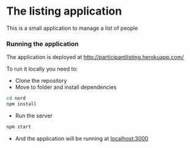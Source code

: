 # The listing application
This is a small application to manage a list of people
### Running the application 
The application is deployed at http://participantlisting.herokuapp.com/

To run it locally you need to:
* Clone the repository
* Move to folder and install dependencies
```sh
cd nord
npm install
```
* Run the server
```sh
npm start
```
* And the application will be running at [localhost:3000](http://localhost:3000)
